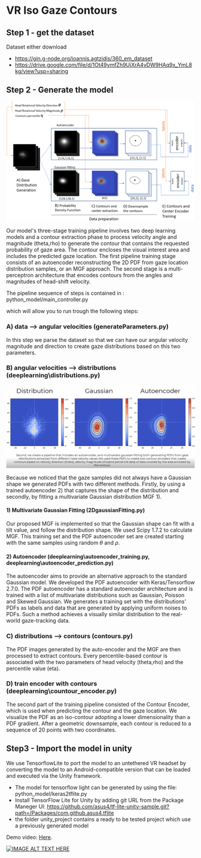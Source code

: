 # VR Iso Gaze Contours

## Step 1 - get the dataset
Dataset either download 
- https://gin.g-node.org/ioannis.agtzidis/360_em_dataset
- https://drive.google.com/file/d/1Ot49ymfZh9UjXrA4vDW9HAq9x_YmL8kg/view?usp=sharing

## Step 2 - Generate the model 

<p align="center">
  <img src="media/pipeline.PNG">
</p>

Our model's three-stage training pipeline involves two deep learning models and a contour extraction phase to process velocity angle and magnitude (theta,rho) to generate the contour that contains the requested probability of gaze area. The contour encloses the visual interest area and includes the predicted gaze location. The first pipeline training stage consists of an autoencoder reconstructing the 2D PDF from gaze location distribution samples, or an MGF approach. The second stage is a multi-perceptron architecture that encodes contours from the angles and magnitudes of head-shift velocity.

The pipeline sequence of steps is contained in : python_model/main_controller.py 

which will allow you to run trough the following steps:

### A) data --> angular velocities (generateParameters.py) 

In this step we parse the dataset so that we can have our angular velocity magnitude and direction to create gaze distributions based on this two parameters. 

### B) angular velocities --> distributions (deeplearning\\distributions.py)

<p align="center">
  <img src="media/comparision.gif">
</p>

Because we noticed that the gaze samples did not always have a Gaussian shape we generated PDFs with two different methods. Firstly, by using a trained autoencoder 2) that captures the shape of the distribution and secondly, by fitting a multivariate Gaussian distribution MGF 1).

#### 1) Multivariate Gaussian Fitting (2DgaussianFitting.py)

Our proposed MGF is implemented so that the Gaussian shape can fit with a tilt value, and follow the distribution shape. We used Scipy 1.7.2 to calculate MGF. This training set and the PDF autoencoder set are created starting with the same samples using random $\theta$  and $\rho$.

#### 2) Autoencoder (deeplearning\\autoencoder_training.py, deeplearning\\autoencoder_prediction.py)

The autoencoder aims to provide an alternative approach to the standard Gaussian model. We developed the PDF autoencoder with Keras/Tensorflow 2.7.0. The PDF autoencoder has a standard autoencoder architecture and is trained with a list of multivariate distributions such as Gaussian, Poisson and Skewed Gaussian. We generates a training set with the distributions' PDFs as labels and data that are generated by applying uniform noises to PDFs. Such a method achieves a visually similar distribution to the real-world gaze-tracking data.

### C) distributions --> contours (contours.py)

The PDF images generated by the auto-encoder and the MGF are then processed to extract contours. Every percentile-based contour is associated with the two parameters of head velocity (theta,rho) and the percentile value (eta). 

### D) train encoder with contours  (deeplearning\\countour_encoder.py)

The second part of the training pipeline consisted of the Contour Encoder, which is used when predicting the contour and the gaze location. We visualize the PDF as an iso-contour adopting a lower dimensionality than a PDF gradient. After a geometric downsample, each contour is reduced to a sequence of 20 points with two coordinates.

## Step3 - Import the model in unity 
We use TensorflowLite to port the model to an untethered VR headset by converting the model to an Android-compatible version that can be loaded and executed via the Unity framework.
- The model for tensorflow light can be generated by using the file: python_model/keras2tflite.py
- Install TensorFlow Lite for Unity by adding git URL from the Package Maneger UI: https://github.com/asus4/tf-lite-unity-sample.git?path=/Packages/com.github.asus4.tflite
- the folder unity_project contains a ready to be tested project which use a previously generated model 


Demo video: [Here](https://youtu.be/OMtYl9PkrqY).

[![IMAGE ALT TEXT HERE](https://img.youtube.com/vi/OMtYl9PkrqY/0.jpg)](https://www.youtube.com/watch?v=OMtYl9PkrqY)
